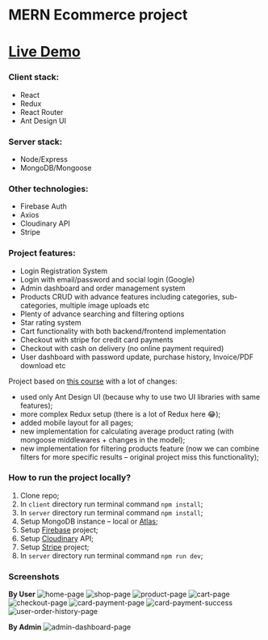 # MERN Ecommerce project

# [Live Demo](https://mern-ecomm-client.onrender.com/)

### Client stack:

- React
- Redux
- React Router
- Ant Design UI

### Server stack:

- Node/Express
- MongoDB/Mongoose

### Other technologies:

- Firebase Auth
- Axios
- Cloudinary API
- Stripe

### Project features:

- Login Registration System
- Login with email/password and social login (Google)
- Admin dashboard and order management system
- Products CRUD with advance features including categories, sub-categories, multiple image uploads etc
- Plenty of advance searching and filtering options
- Star rating system
- Cart functionality with both backend/frontend implementation
- Checkout with stripe for credit card payments
- Checkout with cash on delivery (no online payment required)
- User dashboard with password update, purchase history, Invoice/PDF download etc

Project based on [this course](https://www.udemy.com/course/react-redux-ecommerce/) with a lot of changes:

- used only Ant Design UI (because why to use two UI libraries with same features);
- more complex Redux setup (there is a lot of Redux here 😂);
- added mobile layout for all pages;
- new implementation for calculating average product rating (with mongoose middlewares + changes in the model);
- new implementation for filtering products feature (now we can combine filters for more specific results – original project miss this functionality);

### How to run the project locally?

1. Clone repo;
2. In `client` directory run terminal command `npm install`;
3. In `server` directory run terminal command `npm install`;
4. Setup MongoDB instance – local or [Atlas](https://www.mongodb.com/atlas/database);
5. Setup [Firebase](https://console.firebase.google.com/) project;
6. Setup [Cloudinary](https://cloudinary.com/) API;
7. Setup [Stripe](https://stripe.com/) project;
8. In `server` directory run terminal command `npm run dev`;

### Screenshots

**By User**
![home-page](https://user-images.githubusercontent.com/20335885/148426821-c12d797b-6610-490d-b18a-0b1e9cce338f.jpg)
![shop-page](https://user-images.githubusercontent.com/20335885/148426882-b3c67245-325e-46f6-95aa-616959909827.jpg)
![product-page](https://user-images.githubusercontent.com/20335885/148426915-1966a7b9-451f-4034-a2ac-9d1dcad0548e.jpg)
![cart-page](https://user-images.githubusercontent.com/20335885/148426967-170cf311-f53c-4cff-9f18-dd0ef93696a8.jpg)
![checkout-page](https://user-images.githubusercontent.com/20335885/148427018-f7195fc3-4702-41de-93fb-e56970a1bfef.jpg)
![card-payment-page](https://user-images.githubusercontent.com/20335885/148427079-e25dfd12-f2aa-4742-9a53-3a9e5e24bc23.jpg)
![card-payment-success](https://user-images.githubusercontent.com/20335885/148427138-41723ed1-e3f1-4ff7-935e-a5b14b08b3ea.jpg)
![user-order-history-page](https://user-images.githubusercontent.com/20335885/148427194-314c13d7-3b39-4cf5-bf75-b418ca9176ac.jpg)

**By Admin**
![admin-dashboard-page](https://user-images.githubusercontent.com/20335885/148427256-b9a55636-0dcb-4ed8-bbdb-0c19e956a6e4.jpg)
